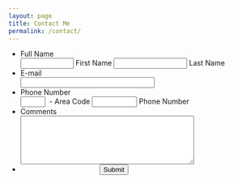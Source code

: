 ```yaml
---
layout: page
title: Contact Me
permalink: /contact/
---
```


<script src="http://max.jotfor.ms/static/prototype.forms.js" type="text/javascript"></script>
<script src="http://max.jotfor.ms/static/jotform.forms.js?3.2.4577" type="text/javascript"></script>
<script type="text/javascript">
   JotForm.init(function(){
      $('input_4').hint('ex: myname@example.com');
   });
</script>
<link href="http://max.jotfor.ms/static/formCss.css?3.2.4577" rel="stylesheet" type="text/css" />
<link type="text/css" rel="stylesheet" href="http://max.jotfor.ms/css/styles/nova.css?3.2.4577" />
<link type="text/css" media="print" rel="stylesheet" href="http://max.jotfor.ms/css/printForm.css?3.2.4577" />

<form class="jotform-form" action="http://submit.jotform.us/submit/43425159348156/" method="post" name="form_43425159348156" id="43425159348156" accept-charset="utf-8">
  <input type="hidden" name="formID" value="43425159348156" />
  <div class="form-all">
    <ul class="form-section">
      <li class="form-line" data-type="control_fullname" id="id_3">
        <label class="form-label form-label-left form-label-auto" id="label_3" for="input_3"> Full Name </label>
        <div id="cid_3" class="form-input">
          <span class="form-sub-label-container">
            <input class="form-textbox" type="text" size="10" name="q3_fullName3[first]" id="first_3" />
            <label class="form-sub-label" for="first_3" id="sublabel_first"> First Name </label>
          </span>
          <span class="form-sub-label-container">
            <input class="form-textbox" type="text" size="15" name="q3_fullName3[last]" id="last_3" />
            <label class="form-sub-label" for="last_3" id="sublabel_last"> Last Name </label>
          </span>
        </div>
      </li>
      <li class="form-line" data-type="control_email" id="id_4">
        <label class="form-label form-label-left form-label-auto" id="label_4" for="input_4"> E-mail </label>
        <div id="cid_4" class="form-input">
          <input type="email" class=" form-textbox validate[Email]" id="input_4" name="q4_email4" size="30" value="" />
        </div>
      </li>
      <li class="form-line" data-type="control_phone" id="id_5">
        <label class="form-label form-label-left form-label-auto" id="label_5" for="input_5"> Phone Number </label>
        <div id="cid_5" class="form-input">
          <span class="form-sub-label-container">
            <input class="form-textbox" type="tel" name="q5_phoneNumber[area]" id="input_5_area" size="3">
            <span class="phone-separate">
              &nbsp;-
            </span>
            <label class="form-sub-label" for="input_5_area" id="sublabel_area"> Area Code </label>
          </span>
          <span class="form-sub-label-container">
            <input class="form-textbox" type="tel" name="q5_phoneNumber[phone]" id="input_5_phone" size="8">
            <label class="form-sub-label" for="input_5_phone" id="sublabel_phone"> Phone Number </label>
          </span>
        </div>
      </li>
      <li class="form-line text-box" data-type="control_textarea" id="id_7">
        <label class="form-label form-label-left form-label-auto" id="label_7" for="input_7"> Comments </label>
        <div id="cid_7" class="form-input">
          <textarea id="input_7" class="form-textarea" name="q7_comments" cols="40" rows="6"></textarea>
        </div>
      </li>
      <li class="form-line" data-type="control_button" id="id_6">
        <div id="cid_6" class="form-input-wide">
          <div style="margin-left:156px" class="form-buttons-wrapper">
            <button type="submit">
              Submit
            </button>
          </div>
        </div>
      </li>
      <li style="display:none">
        Should be Empty:
        <input type="text" name="website" value="" />
      </li>
    </ul>
  </div>
  <input type="hidden" id="simple_spc" name="simple_spc" value="43425159348156" />
  <script type="text/javascript">
  document.getElementById("si" + "mple" + "_spc").value = "43425159348156-43425159348156";
  </script>
</form>